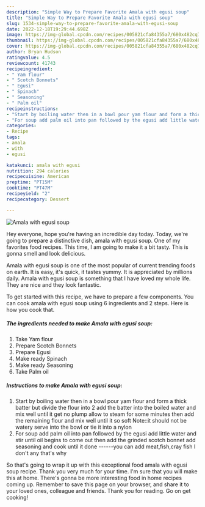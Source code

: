 ```yaml
---
description: "Simple Way to Prepare Favorite Amala with egusi soup"
title: "Simple Way to Prepare Favorite Amala with egusi soup"
slug: 1534-simple-way-to-prepare-favorite-amala-with-egusi-soup
date: 2022-12-18T19:29:44.698Z
image: https://img-global.cpcdn.com/recipes/005821cfa84355a7/680x482cq70/amala-with-egusi-soup-recipe-main-photo.jpg
thumbnail: https://img-global.cpcdn.com/recipes/005821cfa84355a7/680x482cq70/amala-with-egusi-soup-recipe-main-photo.jpg
cover: https://img-global.cpcdn.com/recipes/005821cfa84355a7/680x482cq70/amala-with-egusi-soup-recipe-main-photo.jpg
author: Bryan Hudson
ratingvalue: 4.5
reviewcount: 41743
recipeingredient:
- " Yam flour"
- " Scotch Bonnets"
- " Egusi"
- " Spinach"
- " Seasoning"
- " Palm oil"
recipeinstructions:
- "Start by boiling water then in a bowl pour yam flour and form a thick batter but divide the flour into 2 add the batter into the boiled water and mix well until it get no plump allow to steam for some minutes then add the remaining flour and mix well until it so soft Note::it should not be watery serve into the bowl or tie it into a nylon"
- "For soup add palm oil into pan followed by the egusi add little water and stir until oil begins to come out then add the grinded scotch bonnet add seasoning and cook until it done ------you can add meat,fish,cray fish I don&#39;t any that&#39;s why"
categories:
- Recipe
tags:
- amala
- with
- egusi

katakunci: amala with egusi 
nutrition: 294 calories
recipecuisine: American
preptime: "PT15M"
cooktime: "PT47M"
recipeyield: "2"
recipecategory: Dessert

---
```



![Amala with egusi soup](https://img-global.cpcdn.com/recipes/005821cfa84355a7/680x482cq70/amala-with-egusi-soup-recipe-main-photo.jpg)

Hey everyone, hope you're having an incredible day today. Today, we're going to prepare a distinctive dish, amala with egusi soup. One of my favorites food recipes. This time, I am going to make it a bit tasty. This is gonna smell and look delicious.

Amala with egusi soup is one of the most popular of current trending foods on earth. It is easy, it's quick, it tastes yummy. It is appreciated by millions daily. Amala with egusi soup is something that I have loved my whole life. They are nice and they look fantastic.




To get started with this recipe, we have to prepare a few components. You can cook amala with egusi soup using 6 ingredients and 2 steps. Here is how you cook that.

<!--inarticleads1-->

##### The ingredients needed to make Amala with egusi soup:

1. Take  Yam flour
1. Prepare  Scotch Bonnets
1. Prepare  Egusi
1. Make ready  Spinach
1. Make ready  Seasoning
1. Take  Palm oil




<!--inarticleads2-->

##### Instructions to make Amala with egusi soup:

1. Start by boiling water then in a bowl pour yam flour and form a thick batter but divide the flour into 2 add the batter into the boiled water and mix well until it get no plump allow to steam for some minutes then add the remaining flour and mix well until it so soft Note::it should not be watery serve into the bowl or tie it into a nylon
1. For soup add palm oil into pan followed by the egusi add little water and stir until oil begins to come out then add the grinded scotch bonnet add seasoning and cook until it done ------you can add meat,fish,cray fish I don&#39;t any that&#39;s why




So that's going to wrap it up with this exceptional food amala with egusi soup recipe. Thank you very much for your time. I'm sure that you will make this at home. There's gonna be more interesting food in home recipes coming up. Remember to save this page on your browser, and share it to your loved ones, colleague and friends. Thank you for reading. Go on get cooking!
